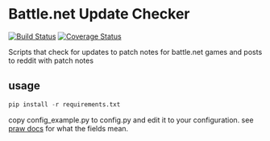 # Battle.net Update Checker
[![Build Status](https://travis-ci.org/judge2020/BattleNetUpdateChecker.svg?branch=master)](https://travis-ci.org/judge2020/BattleNetUpdateChecker)
[![Coverage Status](https://coveralls.io/repos/github/judge2020/BattleNetUpdateChecker/badge.svg?branch=master)](https://coveralls.io/github/judge2020/BattleNetUpdateChecker?branch=master)

Scripts that check for updates to patch notes for battle.net games and posts to reddit with patch notes

## usage

```python
pip install -r requirements.txt
```

copy config_example.py to config.py and edit it to your configuration. see [praw docs](https://praw.readthedocs.io/en/latest/getting_started/authentication.html#script-application) for what the fields mean.



